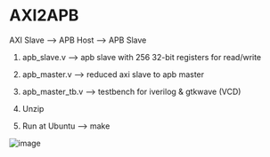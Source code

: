 # AXI2APB
AXI Slave --> APB Host --> APB Slave  

1. apb_slave.v      -->  apb slave with 256 32-bit registers for read/write
2. apb_master.v     -->  reduced axi slave to apb master
3. apb_master_tb.v  -->  testbench for iverilog & gtkwave (VCD)

1. Unzip
2. Run at Ubuntu --> make 

![image](https://github.com/user-attachments/assets/4bc237dc-ab72-4b49-85b6-c364636e41b5)
